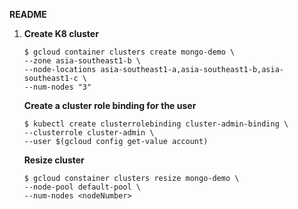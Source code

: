 **README**

1. **Create K8 cluster**

   ```
   $ gcloud container clusters create mongo-demo \
   --zone asia-southeast1-b \
   --node-locations asia-southeast1-a,asia-southeast1-b,asia-southeast1-c \
   --num-nodes "3"  
   ```

   **Create a cluster role binding for the user**

   ```
   $ kubectl create clusterrolebinding cluster-admin-binding \
   --clusterrole cluster-admin \
   --user $(gcloud config get-value account)
   ```

   **Resize cluster**

   ```
   $ gcloud constainer clusters resize mongo-demo \
   --node-pool default-pool \
   --num-nodes <nodeNumber>
   ```